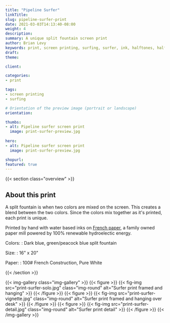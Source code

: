```yaml
---
title: "Pipeline Surfer"
linkTitle:
slug: pipeline-surfer-print
date: 2021-03-03T14:13:40-08:00
weight: 4
description:
summary: A unique split fountain screen print
author: Brian Levy
keywords: print, screen printing, surfing, surfer, ink, halftones, halftone dots, serigraph, posterm, art print, hawaii, pipeline, surf art
draft:
theme:

client:

categories:
- print

tags:
- screen printing
- surfing

# Orientation of the preview image (portrait or landscape)
orientation:

thumbs:
- alt: Pipeline surfer screen print
  image: print-surfer-preview.jpg
  
hero:
- alt: Pipeline surfer screen print
  image: print-surfer-preview.jpg

shopurl:
featured: true
---
```


{{< section class="overview" >}}
## About this print ##
A split fountain is when two colors are mixed on the screen. This creates a blend between the two colors. Since the colors mix together as it's printed, each print is unique.

Printed by hand with water based inks on [French paper](https://www.frenchpaper.com), a family owned paper mill powered by 100% renewable hydroelectic energy.

Colors:
: Dark blue, green/peacock blue split fountain

Size:
: 16" x 20"

Paper:
: 100# French Construction, Pure White

{{< /section >}}
<!-- {{< shoplink >}} -->
{{< img-gallery class="img-gallery" >}}
  {{< figure >}}
    {{< fig-img src="print-surfer-solo.jpg" class="img-round" alt="Surfer print framed and hanging" >}}
  {{< /figure >}}
  {{< figure >}}
    {{< fig-img src="print-surfer-vignette.jpg" class="img-round" alt="Surfer print framed and hanging over desk" >}}
  {{< /figure >}}
  {{< figure >}}
    {{< fig-img src="print-surfer-detail.jpg" class="img-round" alt="Surfer print detail" >}}
  {{< /figure >}}
{{< /img-gallery >}}